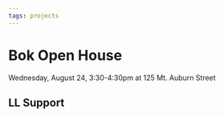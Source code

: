 ```yaml
---
tags: projects
---
```


# Bok Open House
Wednesday, August 24, 3:30-4:30pm at 125 Mt. Auburn Street

## LL Support
